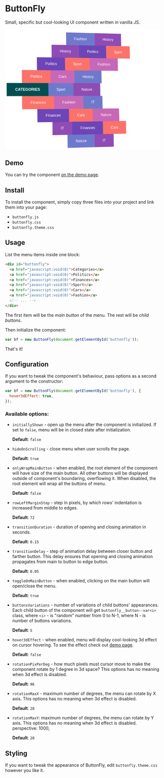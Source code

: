 # ButtonFly

Small, specific but cool-looking UI component written in vanilla JS.

![Demo screenshot](screenshots/01.png)

## Demo

You can try the component [on the demo page](https://yamnikov-oleg.github.io/buttonfly/demo.html).

## Install

To install the component, simply copy three files into your project and link them into your page:

* `buttonfly.js`
* `buttonfly.css`
* `buttonfly.theme.css`

## Usage

List the menu items inside one block:

```html
<div id="buttonfly">
  <a href="javascript:void(0)">Categories</a>
  <a href="javascript:void(0)">Politics</a>
  <a href="javascript:void(0)">Finances</a>
  <a href="javascript:void(0)">Sport</a>
  <a href="javascript:void(0)">Cars</a>
  <a href="javascript:void(0)">Fashion</a>
  <!-- ... -->
</div>
```

The first item will be the _main button_ of the menu. The rest will be _child buttons_.

Then initialize the component:

```js
var bf = new ButtonFly(document.getElementById('buttonfly'));
```

That's it!

## Configuration

If you want to tweak the component's behaviour, pass options as a second argument to the constructor:

```js
var bf = new ButtonFly(document.getElementById('buttonfly'), {
  hover3dEffect: true,
});
```

### Available options:

* `initiallyShown` - open up the menu after the component is initialized. If set to `false`, menu will be in closed state after initialization.

  __Default__: `false`

* `hideOnScrolling` - close menu when user scrolls the page.

  __Default__: `true`

* `onlyWrapMainButton` - when enabled, the root element of the component will have size of the main button. All other buttons will be displayed outside of component's boundaring, overflowing it. When disabled, the root element will wrap all the buttons of menu.

  __Default__: `false`

* `rowLeftMarginStep` - step in pixels, by which rows' indentation is increased from middle to edges.

  __Default__: `72`

* `transitionDuration` - duration of opening and closing animation in seconds.

  __Default__: `0.15`

* `transitionDelay` - step of animation delay between closer button and farther button. This delay ensures that opening and closing animation propagates from main to button to edge button.

  __Default__: `0.05`

* `toggleOnMainButton` - when enabled, clicking on the main button will open/close the menu.

  __Default__: `true`

* `buttonsVariations` - number of variations of child buttons' appearances. Each child button of the component will get `buttonfly__button--var<i>` class, where `<i>` - is "random" number from 0 to N-1, where N - is number of buttons variations.

  __Default__: `5`

* `hover3dEffect` - when enabled, menu will display cool-looking 3d effect on cursor hovering. To see the effect check out [demo page](https://yamnikov-oleg.github.io/buttonfly/demo.html).

  __Default__: `false`

* `rotationPixPerDeg` - how much pixels must cursor move to make the component rotate by 1 degree in 3d space? This options has no meaning when 3d effect is disabled.

  __Default__: `96`

* `rotationMaxX` - maximum number of degrees, the menu can rotate by X axis. This options has no meaning when 3d effect is disabled.

  __Default__: `20`

* `rotationMaxY`: maximum number of degrees, the menu can rotate by Y axis. This options has no meaning when 3d effect is disabled.
perspective: 1000,

  __Default__: `20`

## Styling

If you want to tweak the appearance of ButtonFly, edit `buttonfly.theme.css` however you like it.
